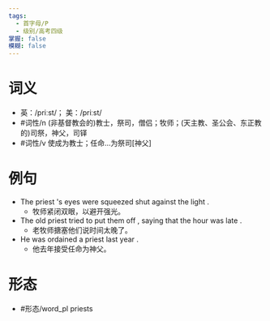 ```yaml
---
tags:
  - 首字母/P
  - 级别/高考四级
掌握: false
模糊: false
---
```

# 词义
- 英：/priːst/； 美：/priːst/
- #词性/n  (非基督教会的)教士，祭司，僧侣；牧师；(天主教、圣公会、东正教的)司祭，神父，司铎
- #词性/v  使成为教士；任命…为祭司[神父]
# 例句
- The priest 's eyes were squeezed shut against the light .
	- 牧师紧闭双眼，以避开强光。
- The old priest tried to put them off , saying that the hour was late .
	- 老牧师搪塞他们说时间太晚了。
- He was ordained a priest last year .
	- 他去年接受任命为神父。
# 形态
- #形态/word_pl priests
